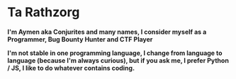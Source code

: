 # Ta Rathzorg

**I'm Aymen aka Conjurites and many names, I consider myself as a Programmer, Bug Bounty Hunter and CTF Player**

**I'm not stable in one programming language, I change from language to language (because I'm always curious), but if you ask me, I prefer Python / JS, I like to do whatever contains coding.**
